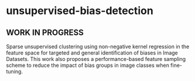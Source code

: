 # unsupervised-bias-detection 
## WORK IN PROGRESS

Sparse unsupervised clustering using non-negative kernel regression in the feature space for targeted and general identification of biases in Image Datasets. This work also proposes a performance-based feature sampling scheme to reduce the impact of bias groups in image classes when fine-tuning.
